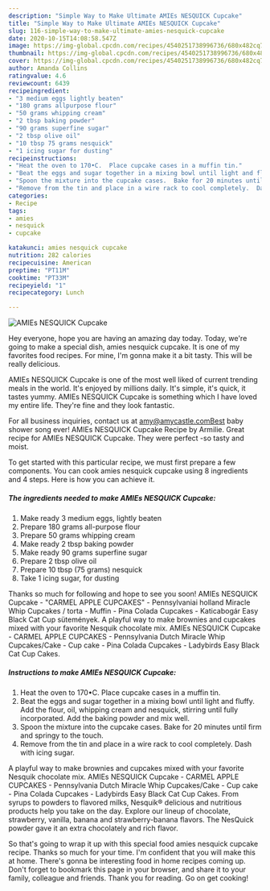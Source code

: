 ```yaml
---
description: "Simple Way to Make Ultimate AMIEs NESQUICK Cupcake"
title: "Simple Way to Make Ultimate AMIEs NESQUICK Cupcake"
slug: 116-simple-way-to-make-ultimate-amies-nesquick-cupcake
date: 2020-10-15T14:08:58.547Z
image: https://img-global.cpcdn.com/recipes/4540251738996736/680x482cq70/amies-nesquick-cupcake-recipe-main-photo.jpg
thumbnail: https://img-global.cpcdn.com/recipes/4540251738996736/680x482cq70/amies-nesquick-cupcake-recipe-main-photo.jpg
cover: https://img-global.cpcdn.com/recipes/4540251738996736/680x482cq70/amies-nesquick-cupcake-recipe-main-photo.jpg
author: Amanda Collins
ratingvalue: 4.6
reviewcount: 6439
recipeingredient:
- "3 medium eggs lightly beaten"
- "180 grams allpurpose flour"
- "50 grams whipping cream"
- "2 tbsp baking powder"
- "90 grams superfine sugar"
- "2 tbsp olive oil"
- "10 tbsp 75 grams nesquick"
- "1 icing sugar for dusting"
recipeinstructions:
- "Heat the oven to 170•C.  Place cupcake cases in a muffin tin."
- "Beat the eggs and sugar together in a mixing bowl until light and fluffy.  Add the flour, oil, whipping cream and nesquick, stirring until fully incorporated.  Add the baking powder and mix well."
- "Spoon the mixture into the cupcake cases.  Bake for 20 minutes until firm and springy to the touch."
- "Remove from the tin and place in a wire rack to cool completely.  Dash with icing sugar."
categories:
- Recipe
tags:
- amies
- nesquick
- cupcake

katakunci: amies nesquick cupcake 
nutrition: 282 calories
recipecuisine: American
preptime: "PT11M"
cooktime: "PT33M"
recipeyield: "1"
recipecategory: Lunch

---
```



![AMIEs NESQUICK Cupcake](https://img-global.cpcdn.com/recipes/4540251738996736/680x482cq70/amies-nesquick-cupcake-recipe-main-photo.jpg)

Hey everyone, hope you are having an amazing day today. Today, we're going to make a special dish, amies nesquick cupcake. It is one of my favorites food recipes. For mine, I'm gonna make it a bit tasty. This will be really delicious.

AMIEs NESQUICK Cupcake is one of the most well liked of current trending meals in the world. It's enjoyed by millions daily. It's simple, it's quick, it tastes yummy. AMIEs NESQUICK Cupcake is something which I have loved my entire life. They're fine and they look fantastic.

For all business inquiries, contact us at amy@amycastle.comBest baby shower song ever! AMIEs NESQUICK Cupcake Recipe by Armilie. Great recipe for AMIEs NESQUICK Cupcake. They were perfect -so tasty and moist.


To get started with this particular recipe, we must first prepare a few components. You can cook amies nesquick cupcake using 8 ingredients and 4 steps. Here is how you can achieve it.

<!--inarticleads1-->

##### The ingredients needed to make AMIEs NESQUICK Cupcake:

1. Make ready 3 medium eggs, lightly beaten
1. Prepare 180 grams all-purpose flour
1. Prepare 50 grams whipping cream
1. Make ready 2 tbsp baking powder
1. Make ready 90 grams superfine sugar
1. Prepare 2 tbsp olive oil
1. Prepare 10 tbsp (75 grams) nesquick
1. Take 1 icing sugar, for dusting


Thanks so much for following and hope to see you soon! AMIEs NESQUICK Cupcake - &#34;CARMEL APPLE CUPCAKES&#34; - Pennsylvaniai holland Miracle Whip Cupcakes / torta - Muffin - Pina Colada Cupcakes - Katicabogár Easy Black Cat Cup sütemények. A playful way to make brownies and cupcakes mixed with your favorite Nesquik chocolate mix. AMIEs NESQUICK Cupcake - CARMEL APPLE CUPCAKES - Pennsylvania Dutch Miracle Whip Cupcakes/Cake - Cup cake - Pina Colada Cupcakes - Ladybirds Easy Black Cat Cup Cakes. 

<!--inarticleads2-->

##### Instructions to make AMIEs NESQUICK Cupcake:

1. Heat the oven to 170•C.  Place cupcake cases in a muffin tin.
1. Beat the eggs and sugar together in a mixing bowl until light and fluffy.  Add the flour, oil, whipping cream and nesquick, stirring until fully incorporated.  Add the baking powder and mix well.
1. Spoon the mixture into the cupcake cases.  Bake for 20 minutes until firm and springy to the touch.
1. Remove from the tin and place in a wire rack to cool completely.  Dash with icing sugar.


A playful way to make brownies and cupcakes mixed with your favorite Nesquik chocolate mix. AMIEs NESQUICK Cupcake - CARMEL APPLE CUPCAKES - Pennsylvania Dutch Miracle Whip Cupcakes/Cake - Cup cake - Pina Colada Cupcakes - Ladybirds Easy Black Cat Cup Cakes. From syrups to powders to flavored milks, Nesquik® delicious and nutritious products help you take on the day. Explore our lineup of chocolate, strawberry, vanilla, banana and strawberry-banana flavors. The NesQuick powder gave it an extra chocolately and rich flavor. 

So that's going to wrap it up with this special food amies nesquick cupcake recipe. Thanks so much for your time. I'm confident that you will make this at home. There's gonna be interesting food in home recipes coming up. Don't forget to bookmark this page in your browser, and share it to your family, colleague and friends. Thank you for reading. Go on get cooking!
